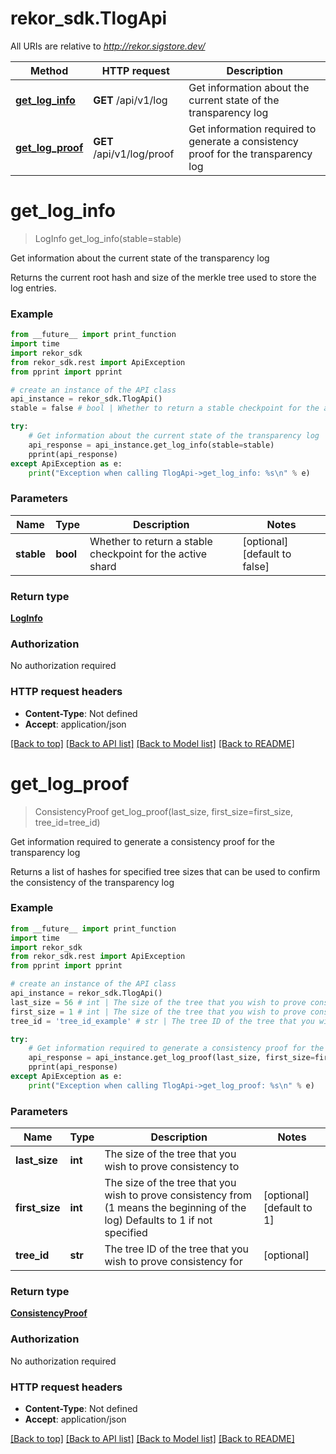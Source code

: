 # rekor_sdk.TlogApi

All URIs are relative to *http://rekor.sigstore.dev/*

Method | HTTP request | Description
------------- | ------------- | -------------
[**get_log_info**](TlogApi.md#get_log_info) | **GET** /api/v1/log | Get information about the current state of the transparency log
[**get_log_proof**](TlogApi.md#get_log_proof) | **GET** /api/v1/log/proof | Get information required to generate a consistency proof for the transparency log

# **get_log_info**
> LogInfo get_log_info(stable=stable)

Get information about the current state of the transparency log

Returns the current root hash and size of the merkle tree used to store the log entries.

### Example
```python
from __future__ import print_function
import time
import rekor_sdk
from rekor_sdk.rest import ApiException
from pprint import pprint

# create an instance of the API class
api_instance = rekor_sdk.TlogApi()
stable = false # bool | Whether to return a stable checkpoint for the active shard (optional) (default to false)

try:
    # Get information about the current state of the transparency log
    api_response = api_instance.get_log_info(stable=stable)
    pprint(api_response)
except ApiException as e:
    print("Exception when calling TlogApi->get_log_info: %s\n" % e)
```

### Parameters

Name | Type | Description  | Notes
------------- | ------------- | ------------- | -------------
 **stable** | **bool**| Whether to return a stable checkpoint for the active shard | [optional] [default to false]

### Return type

[**LogInfo**](LogInfo.md)

### Authorization

No authorization required

### HTTP request headers

 - **Content-Type**: Not defined
 - **Accept**: application/json

[[Back to top]](#) [[Back to API list]](../README.md#documentation-for-api-endpoints) [[Back to Model list]](../README.md#documentation-for-models) [[Back to README]](../README.md)

# **get_log_proof**
> ConsistencyProof get_log_proof(last_size, first_size=first_size, tree_id=tree_id)

Get information required to generate a consistency proof for the transparency log

Returns a list of hashes for specified tree sizes that can be used to confirm the consistency of the transparency log

### Example
```python
from __future__ import print_function
import time
import rekor_sdk
from rekor_sdk.rest import ApiException
from pprint import pprint

# create an instance of the API class
api_instance = rekor_sdk.TlogApi()
last_size = 56 # int | The size of the tree that you wish to prove consistency to
first_size = 1 # int | The size of the tree that you wish to prove consistency from (1 means the beginning of the log) Defaults to 1 if not specified  (optional) (default to 1)
tree_id = 'tree_id_example' # str | The tree ID of the tree that you wish to prove consistency for (optional)

try:
    # Get information required to generate a consistency proof for the transparency log
    api_response = api_instance.get_log_proof(last_size, first_size=first_size, tree_id=tree_id)
    pprint(api_response)
except ApiException as e:
    print("Exception when calling TlogApi->get_log_proof: %s\n" % e)
```

### Parameters

Name | Type | Description  | Notes
------------- | ------------- | ------------- | -------------
 **last_size** | **int**| The size of the tree that you wish to prove consistency to | 
 **first_size** | **int**| The size of the tree that you wish to prove consistency from (1 means the beginning of the log) Defaults to 1 if not specified  | [optional] [default to 1]
 **tree_id** | **str**| The tree ID of the tree that you wish to prove consistency for | [optional] 

### Return type

[**ConsistencyProof**](ConsistencyProof.md)

### Authorization

No authorization required

### HTTP request headers

 - **Content-Type**: Not defined
 - **Accept**: application/json

[[Back to top]](#) [[Back to API list]](../README.md#documentation-for-api-endpoints) [[Back to Model list]](../README.md#documentation-for-models) [[Back to README]](../README.md)

